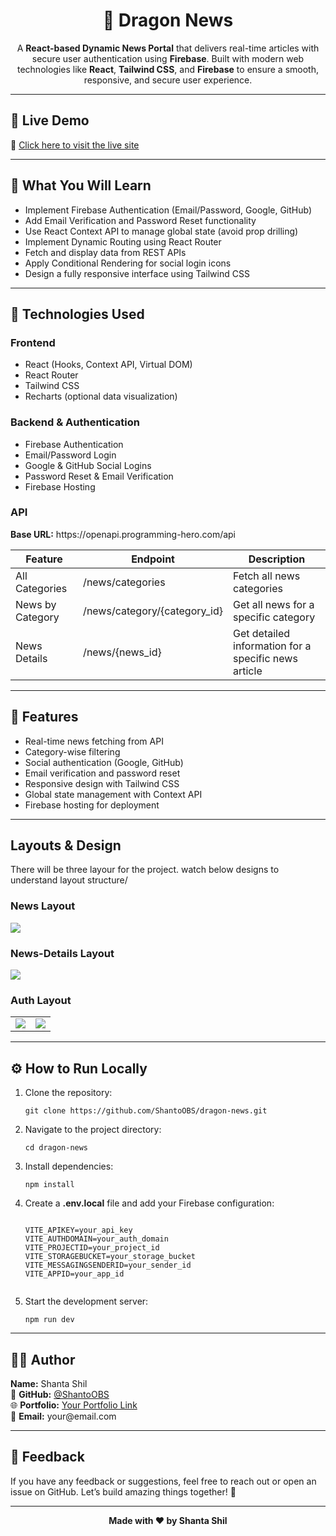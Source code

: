 <h1 align="center">🐉 Dragon News</h1>

<p align="center">
  A <b>React-based Dynamic News Portal</b> that delivers real-time articles with secure user authentication using <b>Firebase</b>.  
  Built with modern web technologies like <b>React</b>, <b>Tailwind CSS</b>, and <b>Firebase</b> to ensure a smooth, responsive, and secure user experience.  
</p>

<hr/>

<h2>🚀 Live Demo</h2>
<p>🔗 <a href="#">Click here to visit the live site</a></p>

<hr/>

<h2>🧠 What You Will Learn</h2>
<ul>
  <li>Implement Firebase Authentication (Email/Password, Google, GitHub)</li>
  <li>Add Email Verification and Password Reset functionality</li>
  <li>Use React Context API to manage global state (avoid prop drilling)</li>
  <li>Implement Dynamic Routing using React Router</li>
  <li>Fetch and display data from REST APIs</li>
  <li>Apply Conditional Rendering for social login icons</li>
  <li>Design a fully responsive interface using Tailwind CSS</li>
</ul>

<hr/>

<h2>🧩 Technologies Used</h2>

<h3>Frontend</h3>
<ul>
  <li>React (Hooks, Context API, Virtual DOM)</li>
  <li>React Router</li>
  <li>Tailwind CSS</li>
  <li>Recharts (optional data visualization)</li>
</ul>

<h3>Backend & Authentication</h3>
<ul>
  <li>Firebase Authentication</li>
  <li>Email/Password Login</li>
  <li>Google & GitHub Social Logins</li>
  <li>Password Reset & Email Verification</li>
  <li>Firebase Hosting</li>
</ul>

<h3>API</h3>
<p><b>Base URL:</b> https://openapi.programming-hero.com/api</p>

<table>
  <thead>
    <tr>
      <th>Feature</th>
      <th>Endpoint</th>
      <th>Description</th>
    </tr>
  </thead>
  <tbody>
    <tr>
      <td>All Categories</td>
      <td>/news/categories</td>
      <td>Fetch all news categories</td>
    </tr>
    <tr>
      <td>News by Category</td>
      <td>/news/category/{category_id}</td>
      <td>Get all news for a specific category</td>
    </tr>
    <tr>
      <td>News Details</td>
      <td>/news/{news_id}</td>
      <td>Get detailed information for a specific news article</td>
    </tr>
  </tbody>
</table>

<hr/>

<h2>📸 Features</h2>
<ul>
  <li>Real-time news fetching from API</li>
  <li>Category-wise filtering</li>
  <li>Social authentication (Google, GitHub)</li>
  <li>Email verification and password reset</li>
  <li>Responsive design with Tailwind CSS</li>
  <li>Global state management with Context API</li>
  <li>Firebase hosting for deployment</li>
</ul>

<hr/>

## Layouts & Design

There will be three layour for the project. watch below designs to understand layout structure/

### News Layout

 <img src="https://i.ibb.co.com/sJFwsTBZ/home-layout.png"/>

### News-Details Layout

 <img src="https://i.ibb.co.com/4ZJ3wBfq/news-details-layout.png"/>

### Auth Layout

<table>
 <tr>
   <td> <img  src="https://i.ibb.co.com/BVtvwgbN/auth-layout-login.png"/></td>
   <td> <img src="https://i.ibb.co.com/27Rmt7C5/auth-layout-register.png"/></td>
 </tr> 
</table>
<hr/>

<h2>⚙️ How to Run Locally</h2>

<ol>
  <li>Clone the repository:
    <pre><code>git clone https://github.com/ShantoOBS/dragon-news.git</code></pre>
  </li>
  <li>Navigate to the project directory:
    <pre><code>cd dragon-news</code></pre>
  </li>
  <li>Install dependencies:
    <pre><code>npm install</code></pre>
  </li>
  <li>Create a <b>.env.local</b> file and add your Firebase configuration:
    <pre><code>
VITE_APIKEY=your_api_key
VITE_AUTHDOMAIN=your_auth_domain
VITE_PROJECTID=your_project_id
VITE_STORAGEBUCKET=your_storage_bucket
VITE_MESSAGINGSENDERID=your_sender_id
VITE_APPID=your_app_id
    </code></pre>
  </li>
  <li>Start the development server:
    <pre><code>npm run dev</code></pre>
  </li>
</ol>

<hr/>

<h2>👨‍💻 Author</h2>
<p>
  <b>Name:</b> Shanta Shil <br/>
  💼 <b>GitHub:</b> <a href="https://github.com/ShantoOBS" target="_blank">@ShantoOBS</a> <br/>
  🌐 <b>Portfolio:</b> <a href="#">Your Portfolio Link</a> <br/>
  📧 <b>Email:</b> your@email.com
</p>

<hr/>

<h2>💬 Feedback</h2>
<p>
  If you have any feedback or suggestions, feel free to reach out or open an issue on GitHub.  
  Let’s build amazing things together! 🚀
</p>

<hr/>

<p align="center">
  <b>Made with ❤️ by Shanta Shil</b>
</p>


